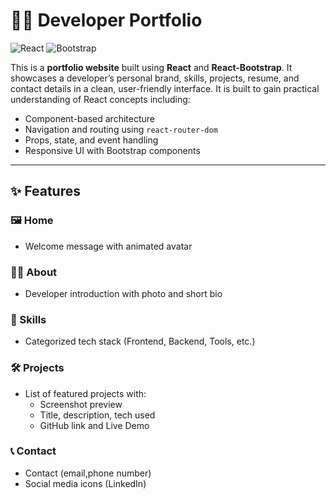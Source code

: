 # 🧑‍💻 Developer Portfolio

![React](https://img.shields.io/badge/Frontend-React-61DAFB?logo=react&logoColor=white)
![Bootstrap](https://img.shields.io/badge/UI%20Library-React--Bootstrap-7952B3?logo=bootstrap&logoColor=white)

This is a **portfolio website** built using **React** and **React-Bootstrap**. It showcases a developer’s personal brand, skills, projects, resume, and contact details in a clean, user-friendly interface. It is built to gain practical understanding of React concepts including:

- Component-based architecture
- Navigation and routing using `react-router-dom`
- Props, state, and event handling
- Responsive UI with Bootstrap components

---

## ✨ Features

### 🖼️ Home
- Welcome message with animated avatar

### 🙋‍♀️ About
- Developer introduction with photo and short bio

### 🧠 Skills
- Categorized tech stack (Frontend, Backend, Tools, etc.)

### 🛠️ Projects
- List of featured projects with:
  - Screenshot preview
  - Title, description, tech used
  - GitHub link and Live Demo

### 📞 Contact
- Contact (email,phone number)
- Social media icons (LinkedIn)
